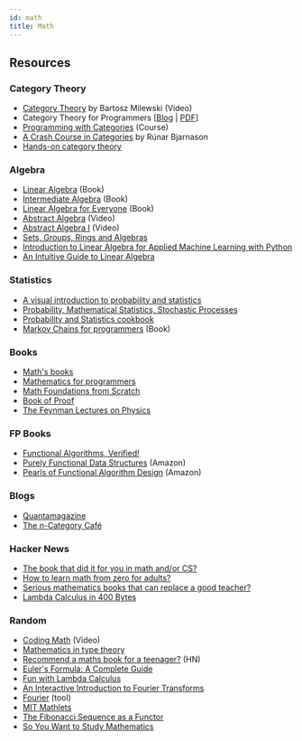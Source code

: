 ```yaml
---
id: math
title: Math
---
```


## Resources

### Category Theory

* [Category Theory](https://www.youtube.com/playlist?list=PLbgaMIhjbmEnaH_LTkxLI7FMa2HsnawM_) by Bartosz Milewski (Video)
* Category Theory for Programmers [[Blog](https://bartoszmilewski.com/2014/10/28/category-theory-for-programmers-the-preface) | [PDF](https://github.com/hmemcpy/milewski-ctfp-pdf)]
* [Programming with Categories](http://brendanfong.com/programmingcats.html) (Course)
* [A Crash Course in Categories](https://www.youtube.com/watch?v=5S03zTekRJc) by Rúnar Bjarnason
* [Hands-on category theory](https://earldouglas.com/talks/scala-cats/tutorial.html)

### Algebra

* [Linear Algebra](https://hefferon.net/linearalgebra/index.html) (Book)
* [Intermediate Algebra](https://saylordotorg.github.io/text_intermediate-algebra/index.html) (Book)
* [Linear Algebra for Everyone](https://github.com/kenjihiranabe/The-Art-of-Linear-Algebra) (Book)
* [Abstract Algebra](https://m.youtube.com/playlist?list=PLi01XoE8jYoi3SgnnGorR_XOW3IcK-TP6) (Video)
* [Abstract Algebra I](https://www.youtube.com/playlist?list=PLBY4G2o7DhF0JCgapYKrqibGaJuvV4Gkb) (Video)
* [Sets, Groups, Rings and Algebras](https://www.csee.umbc.edu/portal/help/theory/group_def.shtml)
* [Introduction to Linear Algebra for Applied Machine Learning with Python](https://pabloinsente.github.io/intro-linear-algebra)
* [An Intuitive Guide to Linear Algebra](https://betterexplained.com/articles/linear-algebra-guide)

### Statistics

* [A visual introduction to probability and statistics](https://seeing-theory.brown.edu/index.html)
* [Probability, Mathematical Statistics, Stochastic Processes](http://www.randomservices.org/random)
* [Probability and Statistics cookbook](https://github.com/mavam/stat-cookbook)
* [Markov Chains for programmers](https://czekster.github.io/markov) (Book)

### Books

* [Math's books](https://klkuttler.com)
* [Mathematics for programmers](https://yurichev.com/writings/Math-for-programmers.pdf)
* [Math Foundations from Scratch](https://learnaifromscratch.github.io/math.html)
* [Book of Proof](https://www.people.vcu.edu/~rhammack/BookOfProof)
* [The Feynman Lectures on Physics](https://www.feynmanlectures.caltech.edu)

### FP Books

* [Functional Algorithms, Verified!](https://functional-algorithms-verified.org)
* [Purely Functional Data Structures](https://www.amazon.co.uk/Purely-Functional-Data-Structures-Okasaki/dp/0521663504) (Amazon)
* [Pearls of Functional Algorithm Design](https://www.amazon.co.uk/Pearls-Functional-Algorithm-Design-Richard/dp/0521513383) (Amazon)

### Blogs

* [Quantamagazine](https://www.quantamagazine.org)
* [The n-Category Café](https://golem.ph.utexas.edu/category)

### Hacker News

* [The book that did it for you in math and/or CS?](https://news.ycombinator.com/item?id=30485544)
* [How to learn math from zero for adults?](https://news.ycombinator.com/item?id=31539549)
* [Serious mathematics books that can replace a good teacher?](https://news.ycombinator.com/item?id=31488608)
* [Lambda Calculus in 400 Bytes](https://news.ycombinator.com/item?id=30493713)

### Random

* [Coding Math](https://www.youtube.com/playlist?app=desktop&list=PL7wAPgl1JVvUEb0dIygHzO4698tmcwLk9) (Video)
* [Mathematics in type theory](https://xenaproject.wordpress.com/2020/06/20/mathematics-in-type-theory)
* [Recommend a maths book for a teenager?](https://news.ycombinator.com/item?id=23711942) (HN)
* [Euler's Formula: A Complete Guide](https://mathvault.ca/euler-formula)
* [Fun with Lambda Calculus](https://stopa.io/post/263)
* [An Interactive Introduction to Fourier Transforms](http://www.jezzamon.com/fourier/index.html)
* [Fourier](https://static.laszlokorte.de/fourier) (tool)
* [MIT Mathlets](https://mathlets.org/mathlets)
* [The Fibonacci Sequence as a Functor](https://www.math3ma.com/blog/fibonacci-sequence)
* [So You Want to Study Mathematics](https://www.susanrigetti.com/math)

